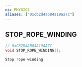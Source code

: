 ```yaml
---
ns: PHYSICS
aliases: ["0xcb2d4ab84a19aa7c"]
---
```

## STOP_ROPE_WINDING

```c
// 0xCB2D4AB84A19AA7C
void STOP_ROPE_WINDING();
```

```
Stop rope winding
```
